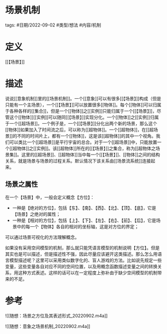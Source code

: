 # 场景机制

tags: #日期/2022-09-02 #类型/想法 #内容/机制  

# 定义

[[【场景】]]


# 描述




说说[[意象机制]]里的[[场景机制]]。一个[[意象]]可以有很多[[【场景】]]构成（但是只能有一个主场景），一个[[【场景】]]可以放置很多[[物体]]。每个[[物体]]可以归属于各种各样的[[集合]]，但是一个[[物体]]之[[实例]]只能归属于一个[[【场景】]]，尽管这个[[物体]][[实例]]可以随同[[【场景】]]实现分化。一个[[物体]]之[[实例]]归属于一个[[超场景]]。一个例子是，一个[[【场景】]]分化出两个新的场景，那么这个[[物体]]如果加入了时间流之后，可以称为[[超物体]]。一个[[超物体]]，在[[超场景]]的不同的时间片上，都有一个[[物体]]，这是该[[超物体]]的其中一个视角。我们可以类比一个[[超场景]]是平行宇宙的总合。对于一个[[超场景]]中，只能放置一个[[超物体]]之[[实例]]。该[[超物体]]所在的[[【场景】]]之集合，称为[[超物体之场景集]]。这里的[[超场景]]、[[超物体]]当中每一个[[【场景】]]、[[物体]]之间的结构关系，就是场景与场景的过程关系。默认情况下该关系由[[场景流系统]]连接起来。

## 场景之属性



在一个【场景】中，一般会定义概念【方位】：
- 一种是【绝对的方位】，包括【东】、【南】、【西】、【北】、【顶】、【底】，它是【场景】之绝对的属性；
- 一种是【相对的方位】，包括【上】、【下】、【左】、【右】、【前】、【后】，它是场景中的每一个【物体】各自的相对的坐标轴，这是对方位的界定；

可以通过场景可视化的方法理解概念。

如果没有采用空间模型的机制，那么就只能凭语言模型的机制说明【方位】。但是其实也是可以描述，但是描述性不强，因此尽量应该避开这类描述。那么怎么用语言模型描述呢？这里可以采用类似数字化的、盲人游戏的方法。比如说先规定一些变量，这些变量各自对应不同的空间位置，以及用概念函数描述变量之间的转换关系，用这种方式表述。这样的话可以在一定程度上弥补由于缺少空间模型的机制带来的不足。



# 参考





![[随想：场景之方位及其表述形式_20220902.m4a]]

![[随想：意象之场景机制_20220902.m4a]]